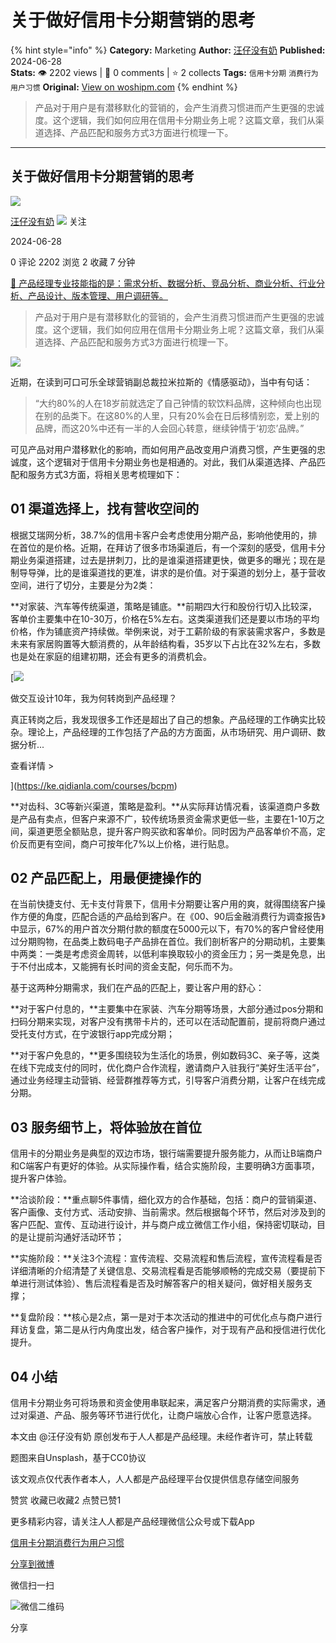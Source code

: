 # 关于做好信用卡分期营销的思考
{% hint style="info" %}
**Category:** Marketing
**Author:** [汪仔没有奶](https://www.woshipm.com/u/1129769)
**Published:** 2024-06-28  
**Stats:** 👁️ 2202 views | 💬 0 comments | ⭐ 2 collects
**Tags:** `信用卡分期` `消费行为` `用户习惯`
**Original:** [View on woshipm.com](https://www.woshipm.com/marketing/6075092.html)
{% endhint %}
> 产品对于用户是有潜移默化的营销的，会产生消费习惯进而产生更强的忠诚度。这个逻辑，我们如何应用在信用卡分期业务上呢？这篇文章，我们从渠道选择、产品匹配和服务方式3方面进行梳理一下。

---

## 关于做好信用卡分期营销的思考

[![](https://image.woshipm.com/wp-files/2020/08/di3QvuX83oVLN4682Q9m.jpg!/both/72x72)](https://www.woshipm.com/u/1129769)

[汪仔没有奶](https://www.woshipm.com/u/1129769) ![](https://static.woshipm.com/tag/1101_1@2x.png) 关注

2024-06-28

0 评论 2202 浏览 2 收藏 7 分钟

[🔗 产品经理专业技能指的是：需求分析、数据分析、竞品分析、商业分析、行业分析、产品设计、版本管理、用户调研等。](https://ke.qidianla.com/courses/90pm)

> 产品对于用户是有潜移默化的营销的，会产生消费习惯进而产生更强的忠诚度。这个逻辑，我们如何应用在信用卡分期业务上呢？这篇文章，我们从渠道选择、产品匹配和服务方式3方面进行梳理一下。

![](https://image.woshipm.com/2023/10/11/74d95454-67cf-11ee-9a4f-00163e142b65.jpg)

近期，在读到可口可乐全球营销副总裁拉米拉斯的《情感驱动》，当中有句话：

> “大约80%的人在18岁前就选定了自己钟情的软饮料品牌，这种倾向也出现在别的品类下。在这80%的人里，只有20%会在日后移情别恋，爱上别的品牌，而这20%中还有一半的人会回心转意，继续钟情于‘初恋’品牌。”

可见产品对用户潜移默化的影响，而如何用产品改变用户消费习惯，产生更强的忠诚度，这个逻辑对于信用卡分期业务也是相通的。对此，我们从渠道选择、产品匹配和服务方式3方面，将相关思考梳理如下：

## 01 渠道选择上，找有营收空间的

根据艾瑞网分析，38.7%的信用卡客户会考虑使用分期产品，影响他使用的，排在首位的是价格。近期，在拜访了很多市场渠道后，有一个深刻的感受，信用卡分期业务渠道搭建，过去是拼刺刀，比的是谁渠道搭建更快，做更多的曝光；现在是制导导弹，比的是谁渠道找的更准，讲求的是价值。对于渠道的划分上，基于营收空间，进行了切分，主要是分为2类：

**对家装、汽车等传统渠道，策略是铺底。**前期四大行和股份行切入比较深，客单价主要集中在10-30万，价格在5%左右。这类渠道我们还是要以市场的平均价格，作为铺底资产持续做。举例来说，对于工薪阶级的有家装需求客户，多数是未来有家居购置等大额消费的，从年龄结构看，35岁以下占比在32%左右，多数也是处在家庭的组建初期，还会有更多的消费机会。

[![](https://image.woshipm.com/2023/08/02/769bf6f4-30e6-11ee-b3cb-00163e0b5ff3.png)

做交互设计10年，我为何转岗到产品经理？

真正转岗之后，我发现很多工作还是超出了自己的想象。产品经理的工作确实比较杂。理论上，产品经理的工作包括了产品的方方面面，从市场研究、用户调研、数据分析...

查看详情 >

](https://ke.qidianla.com/courses/bcpm)

**对齿科、3C等新兴渠道，策略是盈利。**从实际拜访情况看，该渠道商户多数是产品有卖点，但客户来源不广，较传统场景资金需求更低一些，主要在1-10万之间，渠道更愿全额贴息，提升客户购买欲和客单价。同时因为产品客单价不高，定价反而更有空间，商户可按年化7%以上价格，进行贴息。

## 02 产品匹配上，用最便捷操作的

在当前快捷支付、无卡支付背景下，信用卡分期要让客户用的爽，就得围绕客户操作方便的角度，匹配合适的产品给到客户。在《00、90后金融消费行为调查报告》中显示，67%的用户首次分期付款的额度在5000元以下，有70%的客户曾经使用过分期购物，在品类上数码电子产品排在首位。我们剖析客户的分期动机，主要集中两类：一类是考虑资金周转，以低利率换取较小的资金压力；另一类是免息，出于不付出成本，又能拥有长时间的资金支配，何乐而不为。

基于这两种分期需求，我们在产品的匹配上，要让客户用的舒心：

**对于客户付息的，**主要集中在家装、汽车分期等场景，大部分通过pos分期和扫码分期来实现，对客户没有携带卡片的，还可以在活动配置前，提前将商户通过受托支付方式，在宁波银行app完成分期；

**对于客户免息的，**更多围绕较为生活化的场景，例如数码3C、亲子等，这类在线下完成支付的同时，优化商户合作流程，邀请商户入驻我行“美好生活平台”，通过业务经理主动营销、经营群推荐等方式，引导客户消费分期，让客户在线完成分期。

## 03 服务细节上，将体验放在首位

信用卡的分期业务是典型的双边市场，银行端需要提升服务能力，从而让B端商户和C端客户有更好的体验。从实际操作看，结合实施阶段，主要明确3方面事项，提升客户体验。

**洽谈阶段：**重点聊5件事情，细化双方的合作基础，包括：商户的营销渠道、客户画像、支付方式、活动安排、当前需求。然后根据每个环节，然后对涉及到的客户匹配、宣传、互动进行设计，并与商户成立微信工作小组，保持密切联动，目的是让提前沟通好活动环节；

**实施阶段：**关注3个流程：宣传流程、交易流程和售后流程，宣传流程看是否详细清晰的介绍清楚了关键信息、交易流程看是否能够顺畅的完成交易（要提前下单进行测试体验）、售后流程看是否及时解答客户的相关疑问，做好相关服务支撑；

**复盘阶段：**核心是2点，第一是对于本次活动的推进中的可优化点与商户进行拜访复盘，第二是从行内角度出发，结合客户操作，对于现有产品和授信进行优化提升。

## 04 小结

信用卡分期业务可将场景和资金使用串联起来，满足客户分期消费的实际需求，通过对渠道、产品、服务等环节进行优化，让商户端放心合作，让客户愿意选择。

本文由 @汪仔没有奶 原创发布于人人都是产品经理。未经作者许可，禁止转载

题图来自Unsplash，基于CC0协议

该文观点仅代表作者本人，人人都是产品经理平台仅提供信息存储空间服务

赞赏 收藏已收藏2 点赞已赞1

更多精彩内容，请关注人人都是产品经理微信公众号或下载App

[信用卡分期](https://www.woshipm.com/tag/%e4%bf%a1%e7%94%a8%e5%8d%a1%e5%88%86%e6%9c%9f)[消费行为](https://www.woshipm.com/tag/%e6%b6%88%e8%b4%b9%e8%a1%8c%e4%b8%ba)[用户习惯](https://www.woshipm.com/tag/%e7%94%a8%e6%88%b7%e4%b9%a0%e6%83%af)

[分享到微博](https://service.weibo.com/share/share.php?appkey=2775287854&title=关于做好信用卡分期营销的思考&url=https://www.woshipm.com/marketing/6075092.html&pic=https://image.woshipm.com/2023/10/11/74d95454-67cf-11ee-9a4f-00163e142b65.jpg)

微信扫一扫

![微信二维码](https://api.pwmqr.com/qrcode/create/?url=https://www.woshipm.com/marketing/6075092.html)

分享